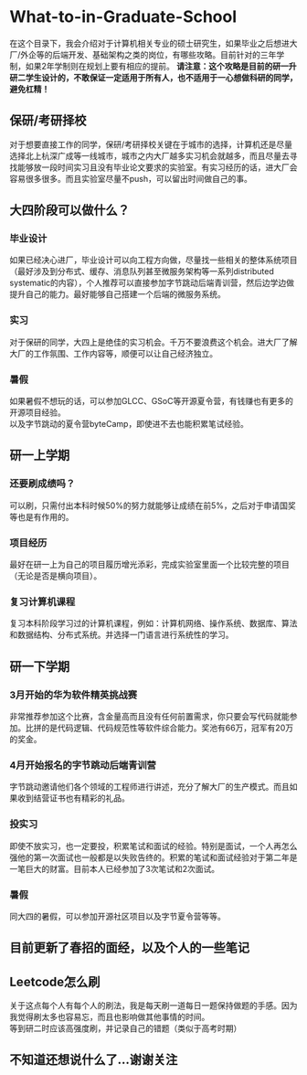 # What-to-in-Graduate-School
在这个目录下，我会介绍对于计算机相关专业的硕士研究生，如果毕业之后想进大厂/外企等的后端开发、基础架构之类的岗位，有哪些攻略。目前针对的三年学制，如果2年学制则在规划上要有相应的提前。
**请注意：这个攻略是目前的研一升研二学生设计的，不敢保证一定适用于所有人，也不适用于一心想做科研的同学，避免杠精！**

## 保研/考研择校
对于想要直接工作的同学，保研/考研择校关键在于城市的选择，计算机还是尽量选择北上杭深广成等一线城市，城市之内大厂越多实习机会就越多，而且尽量去寻找能够放一段时间实习且没有毕业论文要求的实验室。有实习经历的话，进大厂会容易很多很多。而且实验室尽量不push，可以留出时间做自己的事。

## 大四阶段可以做什么？
### 毕业设计
如果已经决心进厂，毕业设计可以向工程方向做，尽量找一些相关的整体系统项目（最好涉及到分布式、缓存、消息队列甚至微服务架构等一系列distributed systematic的内容），个人推荐可以直接参加字节跳动后端青训营，然后边学边做提升自己的能力。最好能够自己搭建一个后端的微服务系统。

### 实习
对于保研的同学，大四上是绝佳的实习机会。千万不要浪费这个机会。进大厂了解大厂的工作氛围、工作内容等，顺便可以让自己经济独立。

### 暑假
如果暑假不想玩的话，可以参加GLCC、GSoC等开源夏令营，有钱赚也有更多的开源项目经验。\
以及字节跳动的夏令营byteCamp，即使进不去也能积累笔试经验。

## 研一上学期
### 还要刷成绩吗？
可以刷，只需付出本科时候50%的努力就能够让成绩在前5%，之后对于申请国奖等也是有作用的。

### 项目经历
最好在研一上为自己的项目履历增光添彩，完成实验室里面一个比较完整的项目（无论是否是横向项目）。

### 复习计算机课程
复习本科阶段学习过的计算机课程，例如：计算机网络、操作系统、数据库、算法和数据结构、分布式系统。并选择一门语言进行系统性的学习。

## 研一下学期
### 3月开始的华为软件精英挑战赛
非常推荐参加这个比赛，含金量高而且没有任何前置需求，你只要会写代码就能参加。比拼的是代码逻辑、代码规范性等软件综合能力。奖池有66万，冠军有20万的奖金。

### 4月开始报名的字节跳动后端青训营
字节跳动邀请他们各个领域的工程师进行讲述，充分了解大厂的生产模式。而且如果收到结营证书也有精彩的礼品。

### 投实习
即使不放实习，也一定要投，积累笔试和面试的经验。特别是面试，一个人再怎么强他的第一次面试也一般都是以失败告终的。积累的笔试和面试经验对于第二年是一笔巨大的财富。目前本人已经参加了3次笔试和2次面试。

### 暑假
同大四的暑假，可以参加开源社区项目以及字节夏令营等等。

## 目前更新了春招的面经，以及个人的一些笔记


## Leetcode怎么刷
关于这点每个人有每个人的刷法，我是每天刷一道每日一题保持做题的手感。因为我觉得刷太多也容易忘，而且也影响做其他事情的时间。\
等到研二时应该高强度刷，并记录自己的错题（类似于高考时期）

## 不知道还想说什么了...谢谢关注